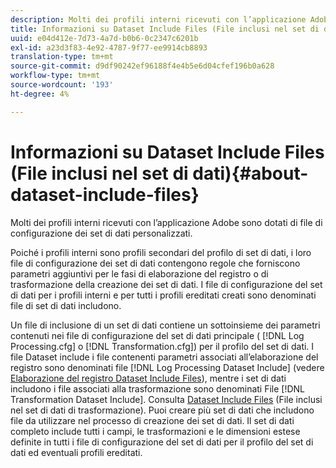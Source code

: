 ```yaml
---
description: Molti dei profili interni ricevuti con l’applicazione Adobe sono dotati di file di configurazione dei set di dati personalizzati.
title: Informazioni su Dataset Include Files (File inclusi nel set di dati)
uuid: e04d412e-7d73-4a7d-b0b6-0c2347c6201b
exl-id: a23d3f83-4e92-4787-9f77-ee9914cb8893
translation-type: tm+mt
source-git-commit: d9df90242ef96188f4e4b5e6d04cfef196b0a628
workflow-type: tm+mt
source-wordcount: '193'
ht-degree: 4%

---
```


# Informazioni su Dataset Include Files (File inclusi nel set di dati){#about-dataset-include-files}

Molti dei profili interni ricevuti con l’applicazione Adobe sono dotati di file di configurazione dei set di dati personalizzati.

Poiché i profili interni sono profili secondari del profilo di set di dati, i loro file di configurazione dei set di dati contengono regole che forniscono parametri aggiuntivi per le fasi di elaborazione del registro o di trasformazione della creazione dei set di dati. I file di configurazione del set di dati per i profili interni e per tutti i profili ereditati creati sono denominati file di set di dati includono.

Un file di inclusione di un set di dati contiene un sottoinsieme dei parametri contenuti nei file di configurazione del set di dati principale ( [!DNL Log Processing.cfg] o [!DNL Transformation.cfg]) per il profilo del set di dati. I file Dataset include i file contenenti parametri associati all’elaborazione del registro sono denominati file [!DNL Log Processing Dataset Include] (vedere [Elaborazione del registro Dataset Include Files](../../../home/c-dataset-const-proc/c-dataset-inc-files/c-types-dataset-inc-files/c-log-proc-dataset-inc-files/c-log-proc-dataset-inc-files.md#concept-999475a22519432e98844622ca95b6ab)), mentre i set di dati includono i file associati alla trasformazione sono denominati File [!DNL Transformation Dataset Include]. Consulta [Dataset Include Files](../../../home/c-dataset-const-proc/c-dataset-inc-files/c-types-dataset-inc-files/c-trans-dataset-inc-files.md#concept-c64aa78ed9ce40b8a0f4932c82ff5ace) (File inclusi nel set di dati di trasformazione). Puoi creare più set di dati che includono file da utilizzare nel processo di creazione dei set di dati. Il set di dati completo include tutti i campi, le trasformazioni e le dimensioni estese definite in tutti i file di configurazione del set di dati per il profilo del set di dati ed eventuali profili ereditati.
